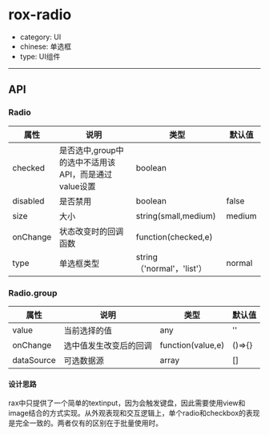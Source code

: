 # rox-radio

- category: UI
- chinese: 单选框
- type: UI组件

---

## API

### Radio

属性 | 说明 | 类型 | 默认值
-----|-----|-----|------
checked | 是否选中,group中的选中不适用该API，而是通过value设置 | boolean | 
disabled | 是否禁用 | boolean | false
size | 大小  | string(small,medium) | medium
onChange | 状态改变时的回调函数 | function(checked,e) |
type     | 单选框类型 |string（'normal'，'list'）| normal |

### Radio.group

属性 | 说明 | 类型 | 默认值
-----|-----|-----|------
value | 当前选择的值 | any | ''
onChange | 选中值发生改变后的回调 | function(value,e) | ()=>{}
dataSource | 可选数据源 | array | []

#### 设计思路
rax中只提供了一个简单的textinput，因为会触发键盘，因此需要使用view和image结合的方式实现。从外观表现和交互逻辑上，单个radio和checkbox的表现是完全一致的。两者仅有的区别在于批量使用时。
